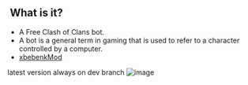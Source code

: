 ﻿﻿ What is it?
  -----------
- A Free Clash of Clans bot. 
- A bot is a general term in gaming that is used to refer to a character controlled by a computer.
- [xbebenkMod](https://mybot.run/forums/index.php?/topic/58541-xbebenkmod-discontinued/)

latest version always on dev branch
![image](https://github.com/xbebenk/MBR_xbebenkMod/assets/6594360/18e69ee2-f326-4d08-a69b-e8cc664d6ce7)
